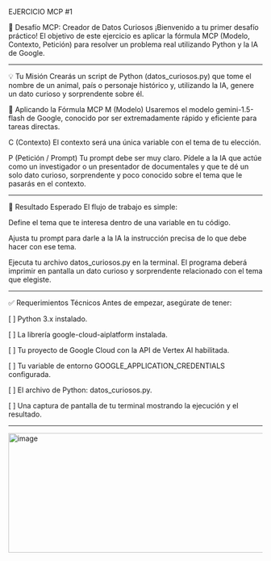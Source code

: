 EJERCICIO MCP #1

🐙 Desafío MCP: Creador de Datos Curiosos
¡Bienvenido a tu primer desafío práctico! El objetivo de este ejercicio es aplicar la fórmula MCP (Modelo, Contexto, Petición) para resolver un problema real utilizando Python y la IA de Google.

------------------------------------------------------------------------------------------------------------------------------------------------------------------------------------------------------------------

💡 Tu Misión
Crearás un script de Python (datos_curiosos.py) que tome el nombre de un animal, país o personaje histórico y, utilizando la IA, genere un dato curioso y sorprendente sobre él.

🔬 Aplicando la Fórmula MCP
M (Modelo)
Usaremos el modelo gemini-1.5-flash de Google, conocido por ser extremadamente rápido y eficiente para tareas directas.

C (Contexto)
El contexto será una única variable con el tema de tu elección.

P (Petición / Prompt)
Tu prompt debe ser muy claro. Pídele a la IA que actúe como un investigador o un presentador de documentales y que te dé un solo dato curioso, sorprendente y poco conocido sobre el tema que le pasarás en el contexto.

------------------------------------------------------------------------------------------------------------------------------------------------------------------------------------------------------------------

🎯 Resultado Esperado
El flujo de trabajo es simple:

Define el tema que te interesa dentro de una variable en tu código.

Ajusta tu prompt para darle a la IA la instrucción precisa de lo que debe hacer con ese tema.

Ejecuta tu archivo datos_curiosos.py en la terminal. El programa deberá imprimir en pantalla un dato curioso y sorprendente relacionado con el tema que elegiste.

------------------------------------------------------------------------------------------------------------------------------------------------------------------------------------------------------------------

✅ Requerimientos Técnicos
Antes de empezar, asegúrate de tener:

[ ] Python 3.x instalado.

[ ] La librería google-cloud-aiplatform instalada.

[ ] Tu proyecto de Google Cloud con la API de Vertex AI habilitada.

[ ] Tu variable de entorno GOOGLE_APPLICATION_CREDENTIALS configurada.

[ ] El archivo de Python: datos_curiosos.py.

[ ] Una captura de pantalla de tu terminal mostrando la ejecución y el resultado.

------------------------------------------------------------------------------------------------------------------------------------------------------------------------------------------------------------------



<img width="640" height="237" alt="image" src="https://github.com/user-attachments/assets/a5c25fe6-6331-4787-adc5-2ff43ca6d8c1" />




